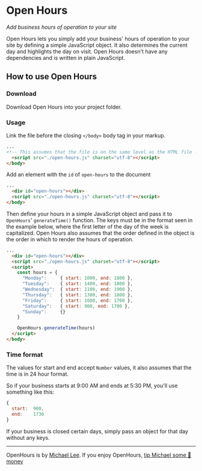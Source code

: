 # Open Hours
_Add business hours of operation to your site_

Open Hours lets you simply add your business' hours of operation to your site by defining a simple JavaScript object. It also determines the current day and highlights the day on visit. Open Hours doesn't have any dependencies and is written in plain JavaScript.

## How to use Open Hours

### Download
Download Open Hours into your project folder.

### Usage
Link the file before the closing `</body>` body tag in your markup.

``` html
...
<!-- This assumes that the file is on the same level as the HTML file -->
  <script src="./open-hours.js" charset="utf-8"></script>
</body>
```

Add an element with the `id` of `open-hours` to the document

``` html
...
  <div id="open-hours"></div>
  <script src="./open-hours.js" charset="utf-8"></script>
</body>
```

Then define your hours in a simple JavaScript object and pass it to `OpenHours`' `generateTime()` function. The keys must be in the format seen in the example below, where the first letter of the day of the week is capitalized. Open Hours also assumes that the order defined in the object is the order in which to render the hours of operation.

``` html
...
  <div id="open-hours"></div>
  <script src="./open-hours.js" charset="utf-8"></script>
  <script>
    const hours = {
      "Monday":     { start: 1000, end: 1800 },
      "Tuesday":    { start: 1400, end: 1800 },
      "Wednesday":  { start: 1100, end: 1900 },
      "Thursday":   { start: 1300, end: 1800 },
      "Friday":     { start: 1000, end: 1700 },
      "Saturday":   { start: 900, end: 1700 },
      "Sunday":     {}
    }

    OpenHours.generateTime(hours)
  </script>
</body>
```

### Time format
The values for start and end accept `Number` values, it also assumes that the time is in 24 hour format.

So if your business starts at 9:00 AM and ends at 5:30 PM, you'll use something like this:

``` javascript
{
  start:  900,
  end:    1730
}
```

If your business is closed certain days, simply pass an object for that day without any keys.

---

OpenHours is by [Michael Lee](https://michaelsoolee.com/about). If you enjoy OpenHours, [tip Michael some :beer: money](https://goo.gl/5tXJXv)
